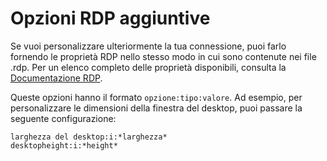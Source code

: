 # Opzioni RDP aggiuntive

Se vuoi personalizzare ulteriormente la tua connessione, puoi farlo fornendo le proprietà RDP nello stesso modo in cui sono contenute nei file .rdp. Per un elenco completo delle proprietà disponibili, consulta la [Documentazione RDP](https://learn.microsoft.com/en-us/windows-server/remote/remote-desktop-services/clients/rdp-files).

Queste opzioni hanno il formato `opzione:tipo:valore`. Ad esempio, per personalizzare le dimensioni della finestra del desktop, puoi passare la seguente configurazione:
```
larghezza del desktop:i:*larghezza*
desktopheight:i:*height*
```

